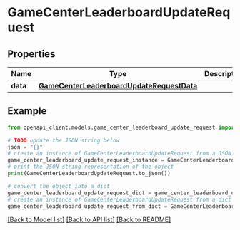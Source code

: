# GameCenterLeaderboardUpdateRequest


## Properties

Name | Type | Description | Notes
------------ | ------------- | ------------- | -------------
**data** | [**GameCenterLeaderboardUpdateRequestData**](GameCenterLeaderboardUpdateRequestData.md) |  | 

## Example

```python
from openapi_client.models.game_center_leaderboard_update_request import GameCenterLeaderboardUpdateRequest

# TODO update the JSON string below
json = "{}"
# create an instance of GameCenterLeaderboardUpdateRequest from a JSON string
game_center_leaderboard_update_request_instance = GameCenterLeaderboardUpdateRequest.from_json(json)
# print the JSON string representation of the object
print(GameCenterLeaderboardUpdateRequest.to_json())

# convert the object into a dict
game_center_leaderboard_update_request_dict = game_center_leaderboard_update_request_instance.to_dict()
# create an instance of GameCenterLeaderboardUpdateRequest from a dict
game_center_leaderboard_update_request_from_dict = GameCenterLeaderboardUpdateRequest.from_dict(game_center_leaderboard_update_request_dict)
```
[[Back to Model list]](../README.md#documentation-for-models) [[Back to API list]](../README.md#documentation-for-api-endpoints) [[Back to README]](../README.md)


